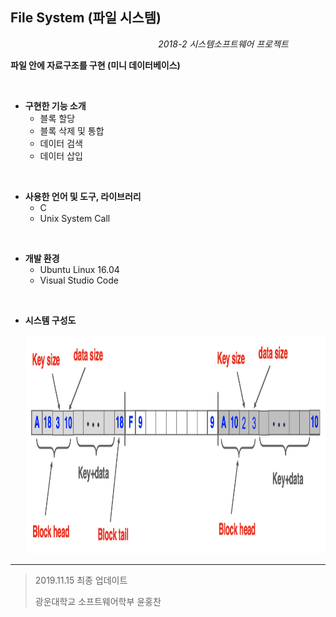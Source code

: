 ## File System (파일 시스템)

&nbsp;&nbsp;&nbsp;&nbsp;&nbsp;&nbsp;&nbsp;&nbsp;&nbsp;&nbsp;&nbsp;&nbsp;&nbsp;&nbsp;&nbsp;&nbsp;&nbsp;&nbsp;&nbsp;&nbsp;&nbsp;&nbsp;&nbsp;&nbsp;&nbsp;&nbsp;&nbsp;&nbsp;&nbsp;&nbsp;&nbsp;&nbsp;&nbsp;&nbsp;&nbsp;&nbsp;&nbsp;&nbsp;&nbsp;&nbsp;&nbsp;&nbsp;&nbsp;&nbsp;&nbsp;&nbsp;&nbsp;&nbsp;&nbsp;&nbsp;&nbsp;&nbsp;&nbsp;&nbsp;&nbsp;&nbsp;&nbsp;&nbsp;&nbsp;&nbsp;*2018-2 시스템소프트웨어 프로젝트*

**파일 안에 자료구조를 구현 (미니 데이터베이스)**

<br>

- **구현한 기능 소개**
  - 블록 할당
  - 블록 삭제 및 통합
  - 데이터 검색
  - 데이터 삽입

<br>

- **사용한 언어 및 도구, 라이브러리**
  + C
  + Unix System Call

<br>

+ **개발 환경**
  + Ubuntu Linux 16.04
  + Visual Studio Code

<br>

- **시스템 구성도**

  <img width="800" height="350" src="./readimg/img.png"></img>



---

> 2019.11.15 최종 업데이트
>
> 광운대학교 소프트웨어학부 윤홍찬


